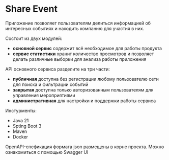 # Share Event
Приложение позволяет пользователям делиться информацией об интересных событиях и находить компанию для участия в них.

Состоит из двух модулей:
- **основной сервис** содержит всё необходимое для работы продукта
- **сервис статистики** хранит количество просмотров и позволяет делать различные выборки для анализа работы приложения

API основного сервиса разделите на три части:
- **публичная** доступна без регистрации любому пользователю сети для поиска и фильтрации событий
- **закрытая** доступна только авторизованным пользователям для управления мероприятиями
- **административная** для настройки и поддержки работы сервиса

Инстурменты:
- Java 21
- Spting Boot 3
- Maven
- Docker

OpenAPI-спефикация формата json размещены в корне проекта. Можно ознакомиться с помощью Swagger UI
